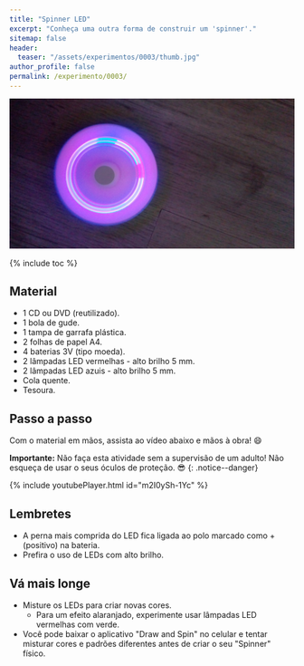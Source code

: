 ```yaml
---
title: "Spinner LED"
excerpt: "Conheça uma outra forma de construir um 'spinner'."
sitemap: false
header: 
  teaser: "/assets/experimentos/0003/thumb.jpg" 
author_profile: false
permalink: /experimento/0003/
---
```

![Spinner LED](/assets/experimentos/0003/thumb.jpg)

{% include toc %}

## Material
* 1 CD ou DVD (reutilizado).
* 1 bola de gude.
* 1 tampa de garrafa plástica.
* 2 folhas de papel A4.
* 4 baterias 3V (tipo moeda).
* 2 lâmpadas LED vermelhas - alto brilho 5 mm.
* 2 lâmpadas LED azuis - alto brilho 5 mm.
* Cola quente.
* Tesoura.

## Passo a passo
Com o material em mãos, assista ao vídeo abaixo e mãos à obra! :smile:

**Importante:** Não faça esta atividade sem a supervisão de um adulto! Não esqueça de usar o seus óculos de proteção. :sunglasses:
{: .notice--danger}

{% include youtubePlayer.html id="m2I0ySh-1Yc" %}

## Lembretes
* A perna mais comprida do LED fica ligada ao polo marcado como + (positivo) na bateria.
* Prefira o uso de LEDs com alto brilho.

## Vá mais longe
* Misture os LEDs para criar novas cores. 
  * Para um efeito alaranjado, experimente usar lâmpadas LED vermelhas com verde.
* Você pode baixar o aplicativo "Draw and Spin" no celular e tentar misturar cores e padrões diferentes antes de criar o seu "Spinner" físico. 




